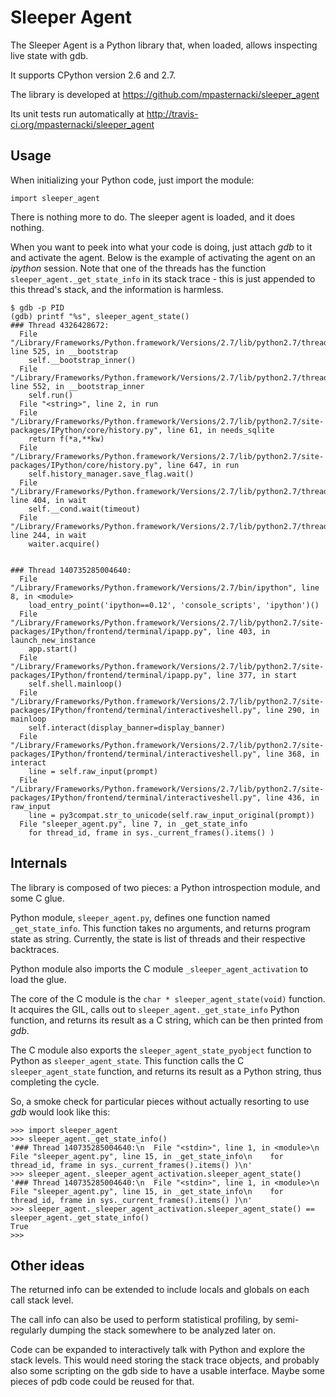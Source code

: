 Sleeper Agent
=============

The Sleeper Agent is a Python library that, when loaded, allows
inspecting live state with gdb.

It supports CPython version 2.6 and 2.7.

The library is developed at https://github.com/mpasternacki/sleeper_agent

Its unit tests run automatically at http://travis-ci.org/mpasternacki/sleeper_agent

Usage
-----

When initializing your Python code, just import the module:

    import sleeper_agent
   
There is nothing more to do. The sleeper agent is loaded, and it does
nothing.

When you want to peek into what your code is doing, just attach _gdb_
to it and activate the agent. Below is the example of activating the
agent on an _ipython_ session. Note that one of the threads has the
function `sleeper_agent._get_state_info` in its stack trace - this is
just appended to this thread's stack, and the information is harmless.

    $ gdb -p PID
    (gdb) printf "%s", sleeper_agent_state()
    ### Thread 4326428672:
      File "/Library/Frameworks/Python.framework/Versions/2.7/lib/python2.7/threading.py", line 525, in __bootstrap
        self.__bootstrap_inner()
      File "/Library/Frameworks/Python.framework/Versions/2.7/lib/python2.7/threading.py", line 552, in __bootstrap_inner
        self.run()
      File "<string>", line 2, in run
      File "/Library/Frameworks/Python.framework/Versions/2.7/lib/python2.7/site-packages/IPython/core/history.py", line 61, in needs_sqlite
        return f(*a,**kw)
      File "/Library/Frameworks/Python.framework/Versions/2.7/lib/python2.7/site-packages/IPython/core/history.py", line 647, in run
        self.history_manager.save_flag.wait()
      File "/Library/Frameworks/Python.framework/Versions/2.7/lib/python2.7/threading.py", line 404, in wait
        self.__cond.wait(timeout)
      File "/Library/Frameworks/Python.framework/Versions/2.7/lib/python2.7/threading.py", line 244, in wait
        waiter.acquire()
    
    
    ### Thread 140735285004640:
      File "/Library/Frameworks/Python.framework/Versions/2.7/bin/ipython", line 8, in <module>
        load_entry_point('ipython==0.12', 'console_scripts', 'ipython')()
      File "/Library/Frameworks/Python.framework/Versions/2.7/lib/python2.7/site-packages/IPython/frontend/terminal/ipapp.py", line 403, in launch_new_instance
        app.start()
      File "/Library/Frameworks/Python.framework/Versions/2.7/lib/python2.7/site-packages/IPython/frontend/terminal/ipapp.py", line 377, in start
        self.shell.mainloop()
      File "/Library/Frameworks/Python.framework/Versions/2.7/lib/python2.7/site-packages/IPython/frontend/terminal/interactiveshell.py", line 290, in mainloop
        self.interact(display_banner=display_banner)
      File "/Library/Frameworks/Python.framework/Versions/2.7/lib/python2.7/site-packages/IPython/frontend/terminal/interactiveshell.py", line 368, in interact
        line = self.raw_input(prompt)
      File "/Library/Frameworks/Python.framework/Versions/2.7/lib/python2.7/site-packages/IPython/frontend/terminal/interactiveshell.py", line 436, in raw_input
        line = py3compat.str_to_unicode(self.raw_input_original(prompt))
      File "sleeper_agent.py", line 7, in _get_state_info
        for thread_id, frame in sys._current_frames().items() )

Internals
---------

The library is composed of two pieces: a Python introspection module,
and some C glue.

Python module, `sleeper_agent.py`, defines one function named
`_get_state_info`. This function takes no arguments, and returns
program state as string. Currently, the state is list of threads and
their respective backtraces.

Python module also imports the C module `_sleeper_agent_activation` to
load the glue.

The core of the C module is the `char * sleeper_agent_state(void)`
function. It acquires the GIL, calls out to
`sleeper_agent._get_state_info` Python function, and returns its
result as a C string, which can be then printed from _gdb_.

The C module also exports the `sleeper_agent_state_pyobject` function
to Python as `sleeper_agent_state`. This function calls the C
`sleeper_agent_state` function, and returns its result as a Python
string, thus completing the cycle.

So, a smoke check for particular pieces without actually resorting to
use _gdb_ would look like this:

    >>> import sleeper_agent
    >>> sleeper_agent._get_state_info()
    '### Thread 140735285004640:\n  File "<stdin>", line 1, in <module>\n  File "sleeper_agent.py", line 15, in _get_state_info\n    for thread_id, frame in sys._current_frames().items() )\n'
    >>> sleeper_agent._sleeper_agent_activation.sleeper_agent_state()
    '### Thread 140735285004640:\n  File "<stdin>", line 1, in <module>\n  File "sleeper_agent.py", line 15, in _get_state_info\n    for thread_id, frame in sys._current_frames().items() )\n'
    >>> sleeper_agent._sleeper_agent_activation.sleeper_agent_state() == sleeper_agent._get_state_info()
    True
    >>> 
    
Other ideas
-----------

The returned info can be extended to include locals and globals on
each call stack level.

The call info can also be used to perform statistical profiling, by
semi-regularly dumping the stack somewhere to be analyzed later on.

Code can be expanded to interactively talk with Python and explore the
stack levels. This would need storing the stack trace objects, and
probably also some scripting on the gdb side to have a usable
interface. Maybe some pieces of pdb code could be reused for that.

